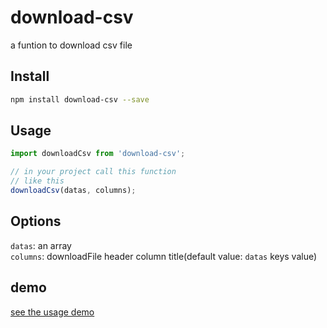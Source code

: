 # download-csv
a funtion to download csv file

## Install

```bash
npm install download-csv --save
```

## Usage

```js
import downloadCsv from 'download-csv';

// in your project call this function
// like this
downloadCsv(datas, columns);

```

## Options

`datas`: an array<br>
`columns`: downloadFile header column title(default value: `datas` keys value)

## demo

[see the usage demo](https://github.com/AllenZeng/download-csv/blob/master/example/demo.js)
